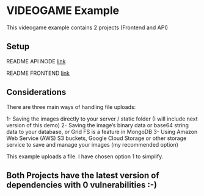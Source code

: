 # VIDEOGAME Example
This videogame example contains 2 projects (Frontend and API)

## Setup
README API NODE [link](API-NODE-GAME/README.md)

README FRONTEND [link](FRONTEND-ANGULAR-GAME/README.md)

## Considerations
There are three main ways of handling file uploads:

1- Saving the images directly to your server / static folder (I will include next version of this demo)
2- Saving the image’s binary data or base64 string data to your database, or Grid FS is a feature in MongoDB
3- Using Amazon Web Service (AWS) S3 buckets, Google Cloud Storage or other storage service to save and manage your images (my recommended option)

This example uploads a file. I have chosen option 1 to simplify.

## Both Projects have the latest version of dependencies with 0 vulnerabilities :-)
